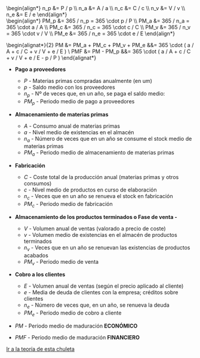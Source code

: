 <div class="grid" markdown>
<div markdown>
\begin{align*}
n_p &= P / p \\
n_a &= A / a \\
n_c &= C / c \\
n_v &= V / v \\
n_e &= E / e
\end{align*}
</div>
<div markdown>
\begin{align*}
PM_p &= 365 / n_p = 365 \cdot p / P \\
PM_a &= 365 / n_a = 365 \cdot a / A \\
PM_c &= 365 / n_c = 365 \cdot c / C \\
PM_v &= 365 / n_v = 365 \cdot v / V \\
PM_e &= 365 / n_e = 365 \cdot e / E
\end{align*}
</div>
</div>

\begin{alignat*}{2}
PM &= PM_a + PM_c + PM_v + PM_e &&= 365 \cdot ( a / A + c / C + v / V + e / E ) \\
PMF &= PM - PM_p &&= 365 \cdot ( a / A + c / C + v / V + e / E - p / P )
\end{alignat*}

- **Pago a proveedores**
    - $P$ - Materias primas compradas anualmente (en um)
    - $p$ - Saldo medio con los proveedores
    - $n_p$ - Nº de veces que, en un año, se paga el saldo medio:
    - $PM_p$ - Periodo medio de pago a proveedores

- **Almacenamiento de materias primas**
    - $A$ - Consumo anual de materias primas
    - $a$ - Nivel medio de existencias en el almacén
    - $n_a$ - Número de veces que en un año se consume el stock medio de materias primas
    - $PM_a$ - Periodo medio de almacenamiento de materias primas

- **Fabricación**
    - $C$ - Coste total de la producción anual (materias primas y otros consumos)
    - $c$ - Nivel medio de productos en curso de elaboración
    - $n_c$ - Veces que en un año se renueva el stock en fabricación
    - $PM_c$ - Periodo medio de fabricación

- **Almacenamiento de los productos terminados o Fase de venta -**
    - $V$ - Volumen anual de ventas (valorado a precio de coste)
    - $v$ - Volumen medio de existencias en el almacén de productos terminados
    - $n_v$ - Veces que en un año se renuevan las existencias de productos acabados
    - $PM_v$ - Periodo medio de venta

- **Cobro a los clientes**
    - $E$ - Volumen anual de ventas (según el precio aplicado al cliente)
    - $e$ - Media de deuda de clientes con la empresa; créditos sobre clientes
    - $n_e$ - Número de veces que, en un año, se renueva la deuda
    - $PM_e$ - Periodo medio de cobro a cliente

- $PM$ - Periodo medio de maduración **ECONÓMICO**
- $PMF$ - Periodo medio de maduración **FINANCIERO**

[Ir a la teoría de esta chuleta](../tema_06.md#pmm_economico_financiero)
